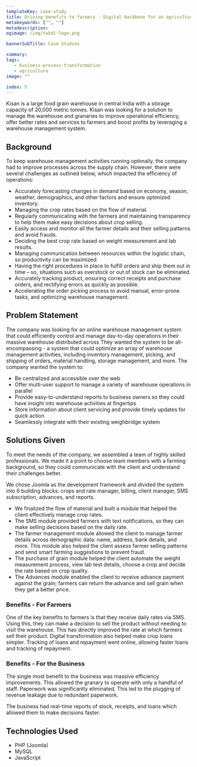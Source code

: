 ```yaml
---
templateKey: case-study
title: Driving benefits to farmers - Digital backbone for an agricultural warehouse
metakeywords: ["", ""]
metadescription: 
ogimage: /img/tekdi-logo.png

bannerSubTitle: Case Studies

summary: 
tags: 
   - business-process-transformation
   - agriculture
image: ""

index: 5
---
```


Kisan is a large food grain warehouse in central India with a storage capacity of 20,000 metric tonnes. Kisan was looking for a solution to manage the warehouse and granaries to improve operational efficiency, offer better rates and services to farmers and boost profits by leveraging a warehouse management system.

## Background
To keep warehouse management activities running optimally, the company had to improve processes across the supply chain. However, there were several challenges as outlined below, which impacted the efficiency of operations: 

- Accurately forecasting changes in demand based on economy, season, weather, demographics, and other factors and ensure optimized inventory. 
- Managing the crop rates based on the flow of material. 
- Regularly communicating with the farmers and maintaining transparency to help them make easy decisions about crop selling. 
- Easily access and monitor all the farmer details and their selling patterns and avoid frauds. 
- Deciding the best crop rate based on weight measurement and lab results. 
- Managing communication between resources within the logistic chain, so productivity can be maximized. 
- Having the right procedures in place to fulfill orders and ship them out in time – so, situations such as overstock or out of stock can be eliminated. 
- Accurately tracking product, ensuring correct receipts and purchase orders, and rectifying errors as quickly as possible. 
- Accelerating the order picking process to avoid manual, error-prone tasks, and optimizing warehouse management. 

## Problem Statement

The company was looking for an online warehouse management system that could efficiently control and manage day-to-day operations in their massive warehouse distributed across 
They wanted the system to be all-encompassing - a system that could optimize an array of warehouse management activities, including inventory management, picking, and shipping of orders, material handling, storage management, and more. The company wanted the system to:  

- Be centralized and accessible over the web
- Offer multi-user support to manage a variety of warehouse operations in parallel
- Provide easy-to-understand reports to business owners so they could have insight into warehouse activities at fingertips 
- Store information about client servicing and provide timely updates for quick action
- Seamlessly integrate with their existing weighbridge system 
  
## Solutions Given
To meet the needs of the company, we assembled a team of highly skilled professionals. 
We made it a point to choose team members with a farming background, so they could communicate with the client and understand their challenges better. 

We chose Joomla as the development framework and divided the system into 6 building blocks: crops and rate manager, billing, client manager, SMS subscription, advances, and reports. 

- We finalized the flow of material and built a module that helped the client effectively manage crop rates.
- The SMS module provided farmers with text notifications, so they can make selling decisions based on the daily rate. 
- The farmer management module allowed the client to manage farmer details across demographic data: name, address, bank details, and more. This module also helped the client assess farmer selling patterns and send smart farming suggestions to prevent fraud. 
- The purchase of grain module helped the client automate the weight measurement process, view lab test details, choose a crop and decide the rate based on crop quality. 
- The Advances module enabled the client to receive advance payment against the grain; farmers can return the advance and sell grain when they get a better price. 

### Benefits - For Farmers
One of the key benefits to farmers is that they receive daily rates via SMS. Using this, they can make a decision to sell the product without needing to visit the warehouse. This has directly improved the rate at which farmers sell their product.
Digital transformation also helped make crop loans simpler. Tracking of loans and repayment went online, allowing faster loans and tracking of repayment. 

### Benefits - For the Business
The single most benefit to the business was massive efficiency improvements. This allowed the granary to operate with only a handful of staff. 
Paperwork was significantly eliminated. This led to the plugging of revenue leakage due to redundant paperwork. 

The business had real-time reports of stock, receipts, and loans which allowed them to make decisions faster.

## Technologies Used
- PHP (Joomla)
- MySQL
- JavaScript











